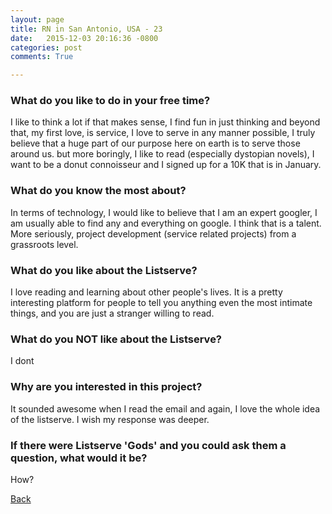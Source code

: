 ```yaml
---
layout: page
title: RN in San Antonio, USA - 23
date:   2015-12-03 20:16:36 -0800
categories: post
comments: True

---
```


### What do you like to do in your free time?
<p>I like to think a lot if that makes sense, I find fun in just thinking and beyond that, my first love, is service, I love to serve in any manner possible, I truly believe that a huge part of our purpose here on earth is to serve those around us. but more boringly, I like to read (especially dystopian novels), I want to be a donut connoisseur and I signed up for a 10K that is in January. </p>

### What do you know the most about?
<p>In terms of technology, I would like to believe that I am an expert googler, I am usually able to find any and everything on google. I think that is a talent. More seriously, project development (service related projects) from a grassroots level. </p>

### What do you like about the Listserve?
<p>I love reading and learning about other people's lives. It is a pretty interesting platform for people to tell you anything even the most intimate things, and you are just a stranger willing to read.</p>

### What do you NOT like about the Listserve?
<p>I dont</p>

### Why are you interested in this project?
<p>It sounded awesome when I read the email and again, I love the whole idea of the listserve. I wish my response was deeper. </p>

### If there were Listserve 'Gods' and you could ask them a question, what would it be?
<p>How?</p>

[Back][1]

[1]: /responders/all